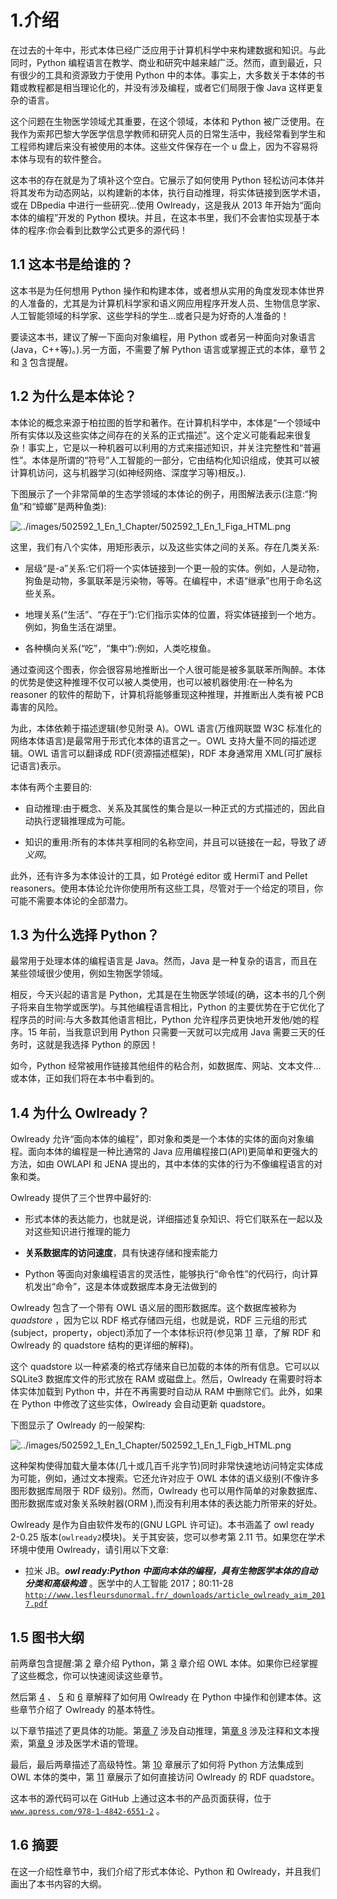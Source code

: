 # 1.介绍

在过去的十年中，形式本体已经广泛应用于计算机科学中来构建数据和知识。与此同时，Python 编程语言在教学、商业和研究中越来越广泛。然而，直到最近，只有很少的工具和资源致力于使用 Python 中的本体。事实上，大多数关于本体的书籍或教程都是相当理论化的，并没有涉及编程，或者它们局限于像 Java 这样更复杂的语言。

这个问题在生物医学领域尤其重要，在这个领域，本体和 Python 被广泛使用。在我作为索邦巴黎大学医学信息学教师和研究人员的日常生活中，我经常看到学生和工程师构建后来没有被使用的本体。这些文件保存在一个 u 盘上，因为不容易将本体与现有的软件整合。

这本书的存在就是为了填补这个空白。它展示了如何使用 Python 轻松访问本体并将其发布为动态网站，以构建新的本体，执行自动推理，将实体链接到医学术语，或在 DBpedia 中进行一些研究…使用 Owlready，这是我从 2013 年开始为“面向本体的编程”开发的 Python 模块。并且，在这本书里，我们不会害怕实现基于本体的程序:你会看到比数学公式更多的源代码！

## 1.1 这本书是给谁的？

这本书是为任何想用 Python 操作和构建本体，或者想从实用的角度发现本体世界的人准备的，尤其是为计算机科学家和语义网应用程序开发人员、生物信息学家、人工智能领域的科学家、这些学科的学生…或者只是为好奇的人准备的！

要读这本书，建议了解一下面向对象编程，用 Python 或者另一种面向对象语言(Java，C++等)。).另一方面，不需要了解 Python 语言或掌握正式的本体，章节 [2](02.html) 和 [3](03.html) 包含提醒。

## 1.2 为什么是本体论？

本体论的概念来源于柏拉图的哲学和著作。在计算机科学中，本体是“一个领域中所有实体以及这些实体之间存在的关系的正式描述”。这个定义可能看起来很复杂！事实上，它是以一种机器可以利用的方式来描述知识，并关注完整性和“普遍性”。本体是所谓的“符号”人工智能的一部分，它由结构化知识组成，使其可以被计算机访问，这与机器学习(如神经网络、深度学习等)相反。).

下图展示了一个非常简单的生态学领域的本体论的例子，用图解法表示(注意:“狗鱼”和“蟑螂”是两种鱼类):

![../images/502592_1_En_1_Chapter/502592_1_En_1_Figa_HTML.png](../images/502592_1_En_1_Chapter/502592_1_En_1_Figa_HTML.png)

这里，我们有八个实体，用矩形表示，以及这些实体之间的关系。存在几类关系:

*   层级“是-a”关系:它们将一个实体链接到一个更一般的实体。例如，人是动物，狗鱼是动物，多氯联苯是污染物，等等。在编程中，术语“继承”也用于命名这些关系。

*   地理关系(“生活”、“存在于”):它们指示实体的位置，将实体链接到一个地方。例如，狗鱼生活在湖里。

*   各种横向关系(“吃”，“集中”):例如，人类吃梭鱼。

通过查阅这个图表，你会很容易地推断出一个人很可能是被多氯联苯所陶醉。本体的优势是使这种推理不仅可以被人类使用，也可以被机器使用:在一种名为 reasoner 的软件的帮助下，计算机将能够重现这种推理，并推断出人类有被 PCB 毒害的风险。

为此，本体依赖于描述逻辑(参见附录 A)。OWL 语言(万维网联盟 W3C 标准化的网络本体语言)是最常用于形式化本体的语言之一。OWL 支持大量不同的描述逻辑。OWL 语言可以翻译成 RDF(资源描述框架)，RDF 本身通常用 XML(可扩展标记语言)表示。

本体有两个主要目的:

*   自动推理:由于概念、关系及其属性的集合是以一种正式的方式描述的，因此自动执行逻辑推理成为可能。

*   知识的重用:所有的本体共享相同的名称空间，并且可以链接在一起，导致了*语义网*。

此外，还有许多为本体设计的工具，如 Protégé editor 或 HermiT and Pellet reasoners。使用本体论允许你使用所有这些工具，尽管对于一个给定的项目，你可能不需要本体论的全部潜力。

## 1.3 为什么选择 Python？

最常用于处理本体的编程语言是 Java。然而，Java 是一种复杂的语言，而且在某些领域很少使用，例如生物医学领域。

相反，今天兴起的语言是 Python，尤其是在生物医学领域(的确，这本书的几个例子将来自生物学或医学)。与其他编程语言相比，Python 的主要优势在于它优化了程序员的时间:与大多数其他语言相比，Python 允许程序员更快地开发他/她的程序。15 年前，当我意识到用 Python 只需要一天就可以完成用 Java 需要三天的任务时，这就是我选择 Python 的原因！

如今，Python 经常被用作链接其他组件的粘合剂，如数据库、网站、文本文件…或本体，正如我们将在本书中看到的。

## 1.4 为什么 Owlready？

Owlready 允许“面向本体的编程”，即对象和类是一个本体的实体的面向对象编程。面向本体的编程是一种比通常的 Java 应用编程接口(API)更简单和更强大的方法，如由 OWLAPI 和 JENA 提出的，其中本体的实体的行为不像编程语言的对象和类。

Owlready 提供了三个世界中最好的:

*   形式本体的表达能力，也就是说，详细描述复杂知识、将它们联系在一起以及对这些知识进行推理的能力

*   **关系数据库的访问速度**，具有快速存储和搜索能力

*   Python 等面向对象编程语言的灵活性，能够执行“命令性”的代码行，向计算机发出“命令”，这是本体或数据库本身无法做到的

Owlready 包含了一个带有 OWL 语义层的图形数据库。这个数据库被称为 *quadstore* ，因为它以 RDF 格式存储四元组，也就是说，RDF 三元组的形式(subject，property，object)添加了一个本体标识符(参见第 [11](11.html) 章，了解 RDF 和 Owlready 的 quadstore 结构的更详细的解释)。

这个 quadstore 以一种紧凑的格式存储来自已加载的本体的所有信息。它可以以 SQLite3 数据库文件的形式放在 RAM 或磁盘上。然后，Owlready 在需要时将本体实体加载到 Python 中，并在不再需要时自动从 RAM 中删除它们。此外，如果在 Python 中修改了这些实体，Owlready 会自动更新 quadstore。

下图显示了 Owlready 的一般架构:

![../images/502592_1_En_1_Chapter/502592_1_En_1_Figb_HTML.png](../images/502592_1_En_1_Chapter/502592_1_En_1_Figb_HTML.png)

这种架构使得加载大量本体(几十或几百千兆字节)同时非常快速地访问特定实体成为可能，例如，通过文本搜索。它还允许对应于 OWL 本体的语义级别(不像许多图形数据库局限于 RDF 级别)。然而，Owlready 也可以用作简单的对象数据库、图形数据库或对象关系映射器(ORM ),而没有利用本体的表达能力所带来的好处。

Owlready 是作为自由软件发布的(GNU LGPL 许可证)。本书涵盖了 owl ready 2-0.25 版本(`owlready2`模块)。关于其安装，您可以参考第 2.11 节。如果您在学术环境中使用 Owlready，请引用以下文章:

*   拉米 JB。***owl ready:Python 中面向本体的编程，具有生物医学本体的自动分类和高级构造*** 。医学中的人工智能 2017；80:11-28 [`http://www.lesfleursdunormal.fr/_downloads/article_owlready_aim_2017.pdf`](http://www.lesfleursdunormal.fr/_downloads/article_owlready_aim_2017.pdf)

## 1.5 图书大纲

前两章包含提醒:第 [2](02.html) 章介绍 Python，第 [3](03.html) 章介绍 OWL 本体。如果你已经掌握了这些概念，你可以快速阅读这些章节。

然后第 [4](04.html) 、 [5](05.html) 和 [6](06.html) 章解释了如何用 Owlready 在 Python 中操作和创建本体。这些章节介绍了 Owlready 的基本特性。

以下章节描述了更具体的功能。第[章 7](07.html) 涉及自动推理，第[章 8](08.html) 涉及注释和文本搜索，第[章 9](09.html) 涉及医学术语的管理。

最后，最后两章描述了高级特性。第 [10](10.html) 章展示了如何将 Python 方法集成到 OWL 本体的类中，第 [11](11.html) 章展示了如何直接访问 Owlready 的 RDF quadstore。

这本书的源代码可以在 GitHub 上通过这本书的产品页面获得，位于 [`www.apress.com/978-1-4842-6551-2`](http://www.apress.com/978-1-4842-6551-2) 。

## 1.6 摘要

在这一介绍性章节中，我们介绍了形式本体论、Python 和 Owlready，并且我们画出了本书内容的大纲。